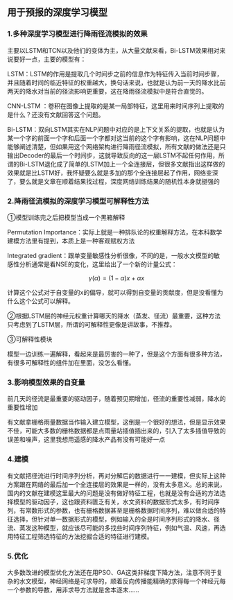 ﻿
<h2 style='pointer-events: none;'> 用于预报的深度学习模型</h2>
<h3 style='pointer-events: none;'>1.多种深度学习模型进行降雨径流模拟的效果</h3>

主要以LSTM和TCN以及他们的变体为主，从大量文献来看，Bi-LSTM效果相对来说要好一点，主要的模型有：

LSTM：LSTM的作用是提取几个时间步之前的信息作为特征传入当前时间步骤，并且随着时间的临近特征的权重越大，换句话来说，也就是认为前一天的降水比前两天的降水对当前的径流影响更重要，这在降雨径流模拟中是符合直觉的。

CNN-LSTM ：卷积在图像上提取的是某一局部特征，这里用来时间序列上提取的是什么？还没有文献回答这个问题。

Bi-LSTM：双向LSTM其实在NLP问题中对应的是上下文关系的提取，也就是认为某一个字的前面一个字和后面一个字都对这当前的这个字有影响，这在NLP问题中能够阐述清楚，但如果用这个网络架构进行降雨径流模拟，所有文献的做法还是只输出Decoder的最后一个时间步，这就导致反向的这一层LSTM不起任何作用，所谓的Bi-LSTM退化成了简单的LSTM加上一个全连接层，但很多文献指出这样做的效果就是比LSTM好，我怀疑要么就是多加的那个全连接层起了作用，网络变深了，要么就是文章在顺着结果找过程，深度网络训练结果的随机性本身就挺强的
<h3 style='pointer-events: none;'>2.降雨径流模拟的深度学习模型可解释性方法</h3>

①模型训练完之后把模型当成一个黑箱解释

Permutation Importance：实际上就是一种排队论的权重解释方法，在本科数学建模方法里有提到，本质上是一种客观赋权方法

Integrated gradient：跟单变量敏感性分析很像，不同的是，一般水文模型的敏感性分析通常是看NSE的变化，这里给出了一个新的计量公式：

$$
γ(α)=(1-α)x+αx
$$

计算这个公式对于自变量的x的偏导，就可以得到自变量的贡献度，但是没看懂为什么这个公式可以解释。

②根据LSTM层的神经元权重计算哪天的降水（蒸发、径流）最重要，这种方法只考虑到了LSTM层，所谓的可解释性更像是讲故事，不推荐。

③可解释性模块

模型一边训练一遍解释，看起来是最厉害的一种了，但是这个方面有很多种方法，有很多可解释性的组件加在里面，没怎么看懂。
<h3 style='pointer-events: none;'>3.影响模型效果的自变量</h3>

前几天的径流是最重要的驱动因子，随着预见期增加，径流的重要性减弱，降水的重要性增加

有文献拿栅格雨量数据当作输入建立模型，这倒是一个很好的想法，但是显示效果不佳，可能大多数的栅格数据都是点雨量站插值插出来的，引入了太多插值导致的误差和噪声，这里我想用遥感的降水产品有没有可能好一点
<h3 style='pointer-events: none;'>4.建模</h3>

有文献把径流进行时间序列分析，再对分解后的数据进行一一建模，但实际上这种方案跟在网络的最后加一个全连接层的效果是一样的，没有太多意义。总的来说，国内的文献在建模这里最大的问题是没有做好特征工程，也就是没有合适的方法选择模型的驱动因子，这也跟资料匮乏有关，水文资料的数据形式太多，有时间序列，有常数形式的参数，也有栅格数据甚至是栅格数据时间序列，难以做合适的特征选择，但针对单一数据形式的模型，例如输入的全是时间序列形式的降水、径流、蒸发这种模型，就应该尽可能的多找些时间序列特征，例如气温、风速，再选用特征工程筛选特征的方法挖掘合适的特征进行建模。
<h3 style='pointer-events: none;'>5.优化</h3>

大多数改进的模型优化方法还在用PSO、GA这类非梯度下降方法，注意不同于复杂的水文模型，神经网络是可求导的，顺着反向传播能精确的求得每一个神经元每一个参数的导数，用非求导方法就是舍本逐末……

